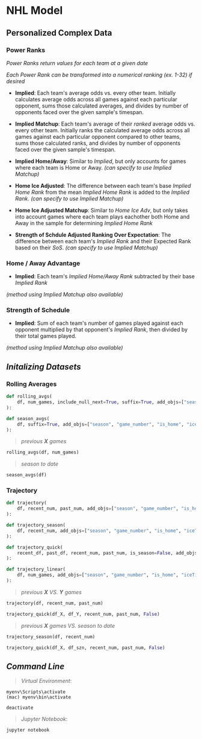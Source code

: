 # NHL Model

## Personalized Complex Data

### Power Ranks
_Power Ranks return values for each team at a given date_

_Each Power Rank can be transformed into a numerical ranking (ex. 1-32) if desired_

* **Implied**: Each team's average odds vs. every other team. Initially calculates average odds across all games against each particular opponent, sums those calculated averages, and divides by number of opponents faced over the given sample's timespan.

* **Implied Matchup**: Each team's average of their _ranked_ average odds vs. every other team. Initially ranks the calculated average odds across all games against each particular opponent compared to other teams, sums those calculated ranks, and divides by number of opponents faced over the given sample's timespan.

* **Implied Home/Away**: Similar to _Implied_, but only accounts for games where each team is Home or Away. _(can specify to use Implied Matchup)_

* **Home Ice Adjusted**: The difference between each team's base _Implied Home Rank_ from the mean _Implied Home Rank_ is added to the _Implied Rank_. _(can specify to use Implied Matchup)_

* **Home Ice Adjusted Matchup**: Similar to _Home Ice Adv_, but only takes into account games where each team plays eachother both Home and Away in the sample for determining _Implied Home Rank_

* **Strength of Schdule Adjusted Ranking Over Expectation**: The difference between each team's _Implied Rank_ and their Expected Rank based on their _SoS_. _(can specify to use Implied Matchup)_


### Home / Away Advantage

* **Implied**: Each team's _Implied Home/Away Rank_ subtracted by their base _Implied Rank_

_(method using Implied Matchup also available)_

### Strength of Schedule

* **Implied**: Sum of each team's number of games played against each opponent multiplied by that opponent's _Implied Rank_, then divided by their total games played.

_(method using Implied Matchup also available)_


## _Initalizing Datasets_

### Rolling Averages
```python
def rolling_avgs(
    df, num_games, include_null_next=True, suffix=True, add_objs=["season", "game_number", "is_home", "iceTime"],
):
```
```python
def season_avgs(
    df, suffix=True, add_objs=["season", "game_number", "is_home", "iceTime"],
):
```
> _previous **X** games_
```python
rolling_avgs(df, num_games)
```
> _season to date_
```python
season_avgs(df)
```

### Trajectory
```python
def trajectory(
    df, recent_num, past_num, add_objs=["season", "game_number", "is_home", "iceTime"], suffix=False,
):
```
```python
def trajectory_season(
    df, recent_num, add_objs=["season", "game_number", "is_home", "iceTime"], suffix=False,
):
```
```python
def trajectory_quick(
    recent_df, past_df, recent_num, past_num, is_season=False, add_objs=["season", "game_number", "is_home", "iceTime"], suffix=False,
):
```
```python
def trajectory_linear(
    df, num_games, add_objs=["season", "game_number", "is_home", "iceTime"], suffix=False,
):
```
>  _previous **X** VS. **Y** games_
```python
trajectory(df, recent_num, past_num)
```
```python
trajectory_quick(df_X, df_Y, recent_num, past_num, False)
```
> _previous **X** games VS. season to date_
  ```python
trajectory_season(df, recent_num)
  ```
```python
trajectory_quick(df_X, df_szn, recent_num, past_num, False)  
```

## _Command Line_
> _Virtual Environment_:
```console
myenv\Scripts\activate
(mac) myenv\bin\activate
```
```console
deactivate
```
> _Jupyter Notebook_:
```console
jupyter notebook
```
